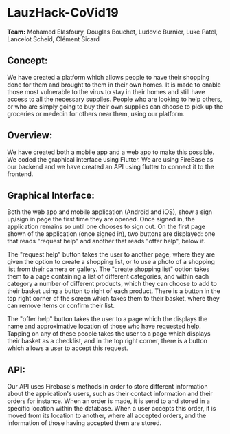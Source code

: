 # **LauzHack-CoVid19**

**Team:** Mohamed Elasfoury, Douglas Bouchet, Ludovic Burnier, Luke Patel, Lancelot Scheid, Clément Sicard

## **Concept:**

We have created a platform which allows people to have their shopping done for them and brought to them in their own homes. It is made to enable those most vulnerable to the virus to stay in their homes and still have access to all the necessary supplies. People who are looking to help others, or who are simply going to buy their own supplies can choose to pick up the groceries or medecin for others near them, using our platform.

## **Overview:**

We have created both a mobile app and a web app to make this possible. We coded the graphical interface using Flutter. We are using FireBase as our backend and we have created an API using flutter to connect it to the frontend.

## **Graphical Interface:**
Both the web app and mobile application (Android and iOS), show a sign up/sign in page the first time they are opened. Once signed in, the application remains so until one chooses to sign out. On the first page shown of the application (once signed in), two buttons are displayed: one that reads "request help" and another that reads "offer help", below it.</p>
The "request help" button takes the user to another page, where they are given the option to create a shopping list, or to use a photo of a shopping list from their camera or gallery. The "create shopping list" option takes them to a page containing a list of different categories, and within each category a number of different products, which they can choose to add to their basket using a button to right of each product. There is a button in the top right corner of the screen which takes them to their basket, where they can remove items or confirm their list.</p>
The "offer help" button takes the user to a page which the displays the name and approximative location of those who have requested help. Tapping on any of these people takes the user to a page which displays their basket as a checklist, and in the top right corner, there is a button which allows a user to accept this request.

## **API:**
Our API uses Firebase's methods in order to store different information about the application's users, such as their contact information and their orders for instance. When an order is made, it is send to and stored in a specific location within the database. When a user accepts this order, it is moved from its location to another, where all accepted orders, and the information of those having accepted them are stored.
